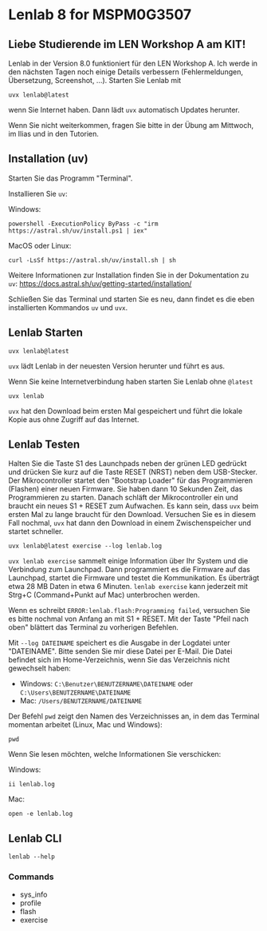 # Lenlab 8 for MSPM0G3507

## Liebe Studierende im LEN Workshop A am KIT!

Lenlab in der Version 8.0 funktioniert für den LEN Workshop A. Ich werde in den nächsten Tagen
noch einige Details verbessern (Fehlermeldungen, Übersetzung, Screenshot, ...). Starten Sie Lenlab mit 

```shell
uvx lenlab@latest
```

wenn Sie Internet haben. Dann lädt `uvx` automatisch Updates herunter.

Wenn Sie nicht weiterkommen, fragen Sie bitte in der Übung am Mittwoch, im Ilias und in den Tutorien.

## Installation (uv)

Starten Sie das Programm "Terminal".

Installieren Sie `uv`:

Windows:

```shell
powershell -ExecutionPolicy ByPass -c "irm https://astral.sh/uv/install.ps1 | iex"
```

MacOS oder Linux:

```shell
curl -LsSf https://astral.sh/uv/install.sh | sh
```

Weitere Informationen zur Installation finden Sie in der Dokumentation zu `uv`:
https://docs.astral.sh/uv/getting-started/installation/

Schließen Sie das Terminal und starten Sie es neu, dann findet es die eben installierten Kommandos `uv` und `uvx`.

## Lenlab Starten

```shell
uvx lenlab@latest
```

`uvx` lädt Lenlab in der neuesten Version herunter und führt es aus.

Wenn Sie keine Internetverbindung haben starten Sie Lenlab ohne `@latest`

```shell
uvx lenlab
```

`uvx` hat den Download beim ersten Mal gespeichert und führt die lokale Kopie aus ohne Zugriff auf das Internet. 

## Lenlab Testen

Halten Sie die Taste S1 des Launchpads neben der grünen LED gedrückt und drücken Sie kurz auf die Taste RESET (NRST) neben
dem USB-Stecker. Der Mikrocontroller startet den "Bootstrap Loader" für das Programmieren (Flashen) einer
neuen Firmware. Sie haben dann 10 Sekunden Zeit, das Programmieren zu starten. Danach schläft der Mikrocontroller ein
und braucht ein neues S1 + RESET zum Aufwachen. Es kann sein, dass `uvx` beim ersten Mal zu lange braucht für den Download.
Versuchen Sie es in diesem Fall nochmal, `uvx` hat dann den Download in einem Zwischenspeicher und startet schneller. 

```shell
uvx lenlab@latest exercise --log lenlab.log
```

`uvx lenlab exercise` sammelt einige Information über Ihr System und die Verbindung zum Launchpad. Dann programmiert
es die Firmware auf das Launchpad, startet die Firmware und testet die Kommunikation. Es überträgt etwa 28 MB Daten
in etwa 6 Minuten. `lenlab exercise` kann jederzeit mit Strg+C (Command+Punkt auf Mac) unterbrochen werden.

Wenn es schreibt `ERROR:lenlab.flash:Programming failed`, versuchen Sie es bitte nochmal von Anfang an mit S1 + RESET.
Mit der Taste "Pfeil nach oben" blättert das Terminal zu vorherigen Befehlen.

Mit `--log DATEINAME` speichert es die Ausgabe in der Logdatei unter "DATEINAME". Bitte senden Sie mir diese Datei
per E-Mail. Die Datei befindet sich im Home-Verzeichnis, wenn Sie das Verzeichnis nicht gewechselt haben:

- Windows: `C:\Benutzer\BENUTZERNAME\DATEINAME` oder `C:\Users\BENUTZERNAME\DATEINAME`
- Mac: `/Users/BENUTZERNAME/DATEINAME`

Der Befehl `pwd` zeigt den Namen des Verzeichnisses an, in dem das Terminal momentan arbeitet (Linux, Mac und Windows):

```shell
pwd
```

Wenn Sie lesen möchten, welche Informationen Sie verschicken:

Windows:

```shell
ii lenlab.log
```

Mac:

```shell
open -e lenlab.log
```

## Lenlab CLI

```shell
lenlab --help 
```

### Commands

- sys_info
- profile
- flash
- exercise
